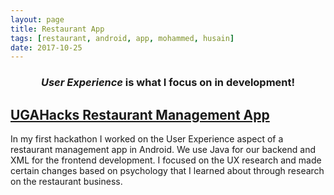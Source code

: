 ```yaml
---
layout: page
title: Restaurant App
tags: [restaurant, android, app, mohammed, husain]
date: 2017-10-25
---
```


### <center><i>User Experience</i> is what I focus on in development!</center>

## <a href="https://github.com/ajm11135/Restaurant">UGAHacks Restaurant Management App</a>

In my first hackathon I worked on the User Experience aspect of a restaurant management app in Android. We use Java for our backend and XML for the frontend development. I focused on the UX research and made certain changes based on psychology that I learned about through research on the restaurant business.
